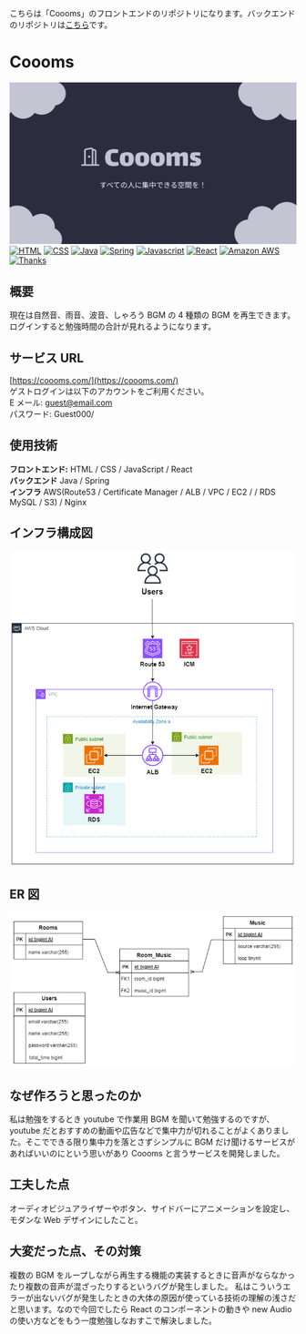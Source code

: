 こちらは「Coooms」のフロントエンドのリポジトリになります。バックエンドのリポジトリは[こちら](https://github.com/Takumi-Itaya/coooms-backend)です。

# Coooms

![service-image](https://github.com/Takumi-Itaya/coooms-frontend/blob/main/public/images/coooms-main-image.png)
[![HTML](https://img.shields.io/badge/HTML-gray?style=flat&logo=html5)](https://developer.mozilla.org/ja/docs/Learn/Getting_started_with_the_web/HTML_basics)
[![CSS](https://img.shields.io/badge/CSS-gray?style=flat&logo=css3&logoColor=%231572B6)](https://developer.mozilla.org/ja/docs/Learn/Getting_started_with_the_web/CSS_basics)
[![Java](https://img.shields.io/badge/Java-gray?style=flat)](https://www.java.com/ja/)
[![Spring](https://img.shields.io/badge/Spring-gray?style=flat&logo=spring)](https://spring.io/)
[![Javascript](https://img.shields.io/badge/Javascript-gray?style=flat&logo=javascript)](https://developer.mozilla.org/ja/docs/Web/JavaScript)
[![React](https://img.shields.io/badge/React-gray?style=flat&logo=React)](https://ja.react.dev/)
[![Amazon AWS](https://img.shields.io/badge/Amazon_AWS-gray?style=flat&logo=amazonwebservices)](https://aws.amazon.com/jp/what-is-aws/)
[![Thanks](https://img.shields.io/badge/Thank%20you-for%20visiting-00aab9)](https://coooms.com/)

## 概要

現在は自然音、雨音、波音、しゃろう BGM の 4 種類の BGM を再生できます。ログインすると勉強時間の合計が見れるようになります。

## サービス URL

[https://coooms.com/](https://coooms.com/)  
ゲストログインは以下のアカウントをご利用ください。  
E メール: guest@email.com  
パスワード: Guest000/

## 使用技術

**フロントエンド:** HTML / CSS / JavaScript / React  
**バックエンド** Java / Spring  
**インフラ** AWS(Route53 / Certificate Manager / ALB / VPC / EC2 / / RDS MySQL / S3) / Nginx

## インフラ構成図

![infrastructure-diagram](https://github.com/Takumi-Itaya/coooms-frontend/blob/main/public/images/diagrams/aws-config.drawio.png)

## ER 図

![er-diagram](https://github.com/Takumi-Itaya/coooms-frontend/blob/main/public/images/diagrams/coooms-er-diagram.drawio.png)

## なぜ作ろうと思ったのか

私は勉強をするとき youtube で作業用 BGM を聞いて勉強するのですが、youtube だとおすすめの動画や広告などで集中力が切れることがよくありました。そこでできる限り集中力を落とさずシンプルに BGM だけ聞けるサービスがあればいいのにという思いがあり Coooms と言うサービスを開発しました。

## 工夫した点

オーディオビジュアライザーやボタン、サイドバーにアニメーションを設定し、モダンな Web デザインにしたこと。

## 大変だった点、その対策

複数の BGM をループしながら再生する機能の実装するときに音声がならなかったり複数の音声が混ざったりするというバグが発生しました。
私はこういうエラーが出ないバグが発生したときの大体の原因が使っている技術の理解の浅さだと思います。なので今回でしたら React のコンポーネントの動きや new Audio の使い方などをもう一度勉強しなおすこで解決しました。
